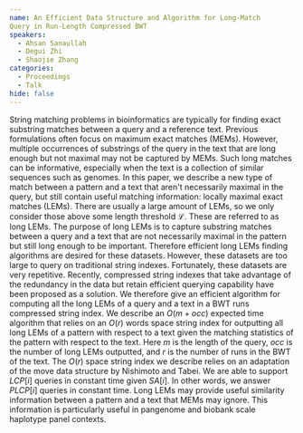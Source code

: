 ```yaml
---
name: An Efficient Data Structure and Algorithm for Long-Match
Query in Run-Length Compressed BWT
speakers:
  - Ahsan Sanaullah
  - Degui Zhi
  - Shaojie Zhang
categories:
  - Proceedings
  - Talk
hide: false
---
```


String matching problems in bioinformatics are typically
for finding exact substring matches between a query and a
reference text. Previous formulations often focus on
maximum exact matches (MEMs). However, multiple occurrences
of substrings of the query in the text that are long enough
but not maximal may not be captured by MEMs. Such long
matches can be informative, especially when the text is a
collection of similar sequences such as genomes. In this
paper, we describe a new type of match between a pattern
and a text that aren't necessarily maximal in the query,
but still contain useful matching information: locally
maximal exact matches (LEMs). There are usually a large
amount of LEMs, so we only consider those above some length
threshold $\mathcal{L}$. These are referred to as long
LEMs. The purpose of long LEMs is to capture substring
matches between a query and a text that are not necessarily
maximal in the pattern but still long enough to be
important. Therefore efficient long LEMs finding algorithms
are desired for these datasets. However, these datasets are
too large to query on traditional string indexes.
Fortunately, these datasets are very repetitive. Recently,
compressed string indexes that take advantage of the
redundancy in the data but retain efficient querying
capability have been proposed as a solution. We therefore
give an efficient algorithm for computing all the long LEMs
of a query and a text in a BWT runs compressed string
index. We describe an $O(m+occ)$ expected time algorithm
that relies on an $O(r)$ words space string index for
outputting all long LEMs of a pattern with respect to a
text given the matching statistics of the pattern with
respect to the text. Here $m$ is the length of the query,
$occ$ is the number of long LEMs outputted, and $r$ is the
number of runs in the BWT of the text. The $O(r)$ space
string index we describe relies on an adaptation of the
move data structure by Nishimoto and Tabei. We are able to
support $LCP[i]$ queries in constant time given $SA[i]$. In
other words, we answer $PLCP[i]$ queries in constant time.
Long LEMs may provide useful similarity information between
a pattern and a text that MEMs may ignore. This information
is particularly useful in pangenome and biobank scale
haplotype panel contexts.